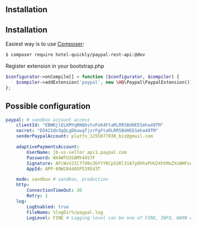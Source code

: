 ## Installation
## Installation
Easiest way is to use [Composer](http://getcomposer.org/):

```sh
$ composer require hotel-quickly/paypal-rest-api:@dev
```

Register extension in your bootstrap.php
```php
$configurator->onCompile[] = function ($configurator, $compiler) {
	$compiler->addExtension('paypal', new \HQ\Paypal\PaypalExtension());
};
```

## Possible configuration

```yml
paypal: # sandbox account access
	clientId: "EBWKjlELKMYqRNQ6sYvFo64FtaRLRR5BdHEESmha49TM"
	secret: "EO422dn3gQLgDbuwqTjzrFgFtaRLRR5BdHEESmha49TM"
	senderPaypalAccount: platfo_1255077030_biz@gmail.com

	adaptivePaymentsAccount:
		UserName: jb-us-seller_api1.paypal.com
		Password: WX4WTU3S8MY44S7F
		Signature: AFcWxV21C7fd0v3bYYYRCpSSRl31A7yDhhsPUU2XhtMoZXsWHFxu-RWy
		AppId: APP-80W284485P519543T

	mode: sandbox # sandbox, production
	http:
		ConnectionTimeOut: 30
		Retry: 1
	log:
		LogEnabled: true
		FileName: %logDir%/paypal.log
		LogLevel: FINE # Logging level can be one of FINE, INFO, WARN or ERROR
```